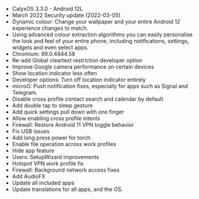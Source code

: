 * CalyxOS 3.3.0 - Android 12L
* March 2022 Security update (2022-03-05)
* Dynamic colour: Change your wallpaper and your entire Android 12 experience changes to match.
* Using advanced colour extraction algorithms you can easily personalise the look and feel of your entire phone, including notifications, settings, widgets and even select apps.
* Chromium: 99.0.4844.58
* Re-add Global cleartext restriction developer option
* Improve Google camera performance on certain devices
* Show location indicator less often
* Developer options: Turn off location indicator entirely
* microG: Push notification fixes, especially for apps such as Signal and Telegram.
* Disable cross profile contact search and calendar by default
* Add double tap to sleep gesture
* Add quick settings pull down with one finger
* Allow enabling cross profile intents
* Firewall: Restore Android 11 VPN toggle behavior
* Fix USB issues
* Add long press power for torch
* Enable file operation across work profiles
* Hide app feature
* Users: SetupWizard improvements
* Hotspot VPN work profile fix
* Firewall: Background network access fixes
* Add AudioFX
* Update all included apps
* Update translations for all apps, and the OS.
